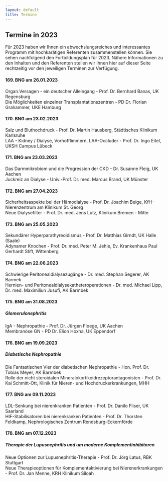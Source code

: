 ```yaml
---
layout: default
title: Termine
---
```

## Termine in 2023

Für 2023 haben wir Ihnen ein abwechslungsreiches und interessantes Programm mit hochkarätigen Referenten zusammenstellen können. Sie sehen nachfolgend den Fortbildungsplan für 2023. Nähere Informationen zu den Inhalten und den Referenten stellen wir Ihnen hier auf dieser Seite rechtzeitig vor den jeweiligen Terminen zur Verfügung.  
   
   
#### 169. BNG am 26.01.2023   
Organ.Versagen - ein deutscher Alleingang - Prof. Dr. Bernhard Banas, UK Regensburg   
Die Möglichkeiten einzelner Transplantationszentren - PD Dr. Florian Grahammer, UKE Hamburg	 

#### 170. BNG am 23.02.2023     
   
Salz und Bluthochdruck - Prof. Dr. Martin Hausberg, Städtisches Klinikum Karlsruhe    
LAA - Kidney / Dialyse, Vorhofflimmern, LAA-Occluder - Prof. Dr. Ingo Eitel, UKSH Campus Lübeck   
   
#### 171. BNG am 23.03.2023  
   
Das Darmmikrobiom und die Progression der CKD - Dr. Susanne Fleig, UK Aachen   
Juckreiz an Dialyse - Univ.-Prof. Dr. med. Marcus Brand, UK Münster   
   
#### 172. BNG am 27.04.2023  
   
Sicherheitsaspekte bei der Hämodialyse - Prof. Dr. Joachim Beige, KfH-Nierenzentrum am Klinikum St. Georg   
Neue Dialysefilter - Prof. Dr. med. Jens Lutz, Klinikum Bremen - Mitte   
   
#### 173. BNG am 25.05.2023  
   
Sekundärer Hyperparathyreoidismus - Prof. Dr. Matthias Girndt, UK Halle (Saale)   
Adynamer Knochen - Prof. Dr. med. Peter M. Jehle, Ev. Krankenhaus Paul Gerhardt Stift, Wittenberg   
   
#### 174. BNG am 22.06.2023  
   
Schwierige Peritonealdialysezugänge - Dr. med. Stephan Segerer, AK Barmek   
Hernien- und Peritonealdialysekatheteroperationen - Dr. med. Michael Lipp, Dr. med. Maximiliun Jusufi, AK Barmbek   
   
#### 175. BNG am 31.08.2023  
   
##### Glomerulonephritis
IgA - Nephropathie - Prof. Dr. Jürgen Floege, UK Aachen   
Membranöse GN - PD Dr. Elion Hoxha, UK Eppendorf     
   
#### 176. BNG am 19.09.2023  
   
##### Diabetische Nephropathie   
Die Fantastischen Vier der diabetischen Nephropathie - Hon. Prof. Dr. Tobias Meyer, AK Barmbek   
Rolle der nicht steroidalen Mineralokortikoidrezeptorantagonisten -  Prof. Dr. Kai Schmitt-Ott, Klinik für Nieren- und Hochdruckerkrankungen, MHH   

#### 177. BNG am 09.11.2023  
   
LDL-Senkung bei nierenkranken Patienten - Prof. Dr. Danilo Fliser, UK Saarland   
HIF-Stabilisatoren bei nierenkranken Patienten - Prof. Dr. Thorsten Feldkamp, Nephrologisches Zentrum Rendsburg-Eckernförde   
   
#### 178. BNG am 07.12.2023  
     
##### Therapie der Lupusnephritis und um moderne Komplementinhibitoren   
   
Neue Optionen zur Lupusnephritis-Therapie - Prof. Dr. Jörg Latus, RBK Stuttgart   
Neue Therapieoptionen für Komplementaktivierung bei Nierenerkrankungen - Prof. Dr. Jan Menne, KRH Klinikum Siloah   